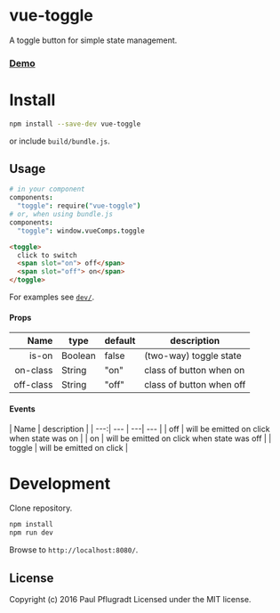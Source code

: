 # vue-toggle

A toggle button for simple state management.

### [Demo](https://vue-comps.github.io/vue-toggle)


# Install

```sh
npm install --save-dev vue-toggle
```
or include `build/bundle.js`.

## Usage
```coffee
# in your component
components:
  "toggle": require("vue-toggle")
# or, when using bundle.js
components:
  "toggle": window.vueComps.toggle
```
```html
<toggle>
  click to switch
  <span slot="on"> off</span>
  <span slot="off"> on</span>
</toggle>
```
For examples see [`dev/`](dev/).

#### Props
| Name | type | default | description |
| ---:| --- | ---| --- |
| is-on | Boolean | false | (two-way) toggle state |
| on-class | String | "on" | class of button when on |
| off-class | String | "off" | class of button when off |

#### Events
| Name |  description |
| ---:| --- | ---| --- |
| off |  will be emitted on click when state was on |
| on |  will be emitted on click when state was off |
| toggle |  will be emitted on click |

# Development
Clone repository.
```sh
npm install
npm run dev
```
Browse to `http://localhost:8080/`.

## License
Copyright (c) 2016 Paul Pflugradt
Licensed under the MIT license.
